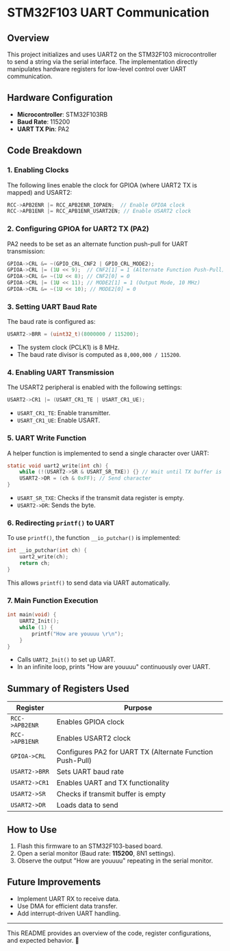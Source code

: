 # STM32F103 UART Communication

## Overview
This project initializes and uses UART2 on the STM32F103 microcontroller to send a string via the serial interface. The implementation directly manipulates hardware registers for low-level control over UART communication.

## Hardware Configuration
- **Microcontroller**: STM32F103RB
- **Baud Rate**: 115200
- **UART TX Pin**: PA2

## Code Breakdown

### 1. **Enabling Clocks**
The following lines enable the clock for GPIOA (where UART2 TX is mapped) and USART2:
```c
RCC->APB2ENR |= RCC_APB2ENR_IOPAEN;  // Enable GPIOA clock
RCC->APB1ENR |= RCC_APB1ENR_USART2EN; // Enable USART2 clock
```

### 2. **Configuring GPIOA for UART2 TX (PA2)**
PA2 needs to be set as an alternate function push-pull for UART transmission:
```c
GPIOA->CRL &= ~(GPIO_CRL_CNF2 | GPIO_CRL_MODE2);
GPIOA->CRL |= (1U << 9);  // CNF2[1] = 1 (Alternate Function Push-Pull)
GPIOA->CRL &= ~(1U << 8); // CNF2[0] = 0
GPIOA->CRL |= (1U << 11); // MODE2[1] = 1 (Output Mode, 10 MHz)
GPIOA->CRL &= ~(1U << 10); // MODE2[0] = 0
```

### 3. **Setting UART Baud Rate**
The baud rate is configured as:
```c
USART2->BRR = (uint32_t)(8000000 / 115200);
```
- The system clock (PCLK1) is 8 MHz.
- The baud rate divisor is computed as `8,000,000 / 115200`.

### 4. **Enabling UART Transmission**
The USART2 peripheral is enabled with the following settings:
```c
USART2->CR1 |= (USART_CR1_TE | USART_CR1_UE);
```
- `USART_CR1_TE`: Enable transmitter.
- `USART_CR1_UE`: Enable USART.

### 5. **UART Write Function**
A helper function is implemented to send a single character over UART:
```c
static void uart2_write(int ch) {
    while (!(USART2->SR & USART_SR_TXE)) {} // Wait until TX buffer is empty
    USART2->DR = (ch & 0xFF); // Send character
}
```
- `USART_SR_TXE`: Checks if the transmit data register is empty.
- `USART2->DR`: Sends the byte.

### 6. **Redirecting `printf()` to UART**
To use `printf()`, the function `__io_putchar()` is implemented:
```c
int __io_putchar(int ch) {
    uart2_write(ch);
    return ch;
}
```
This allows `printf()` to send data via UART automatically.

### 7. **Main Function Execution**
```c
int main(void) {
    UART2_Init();
    while (1) {
        printf("How are youuuu \r\n");
    }
}
```
- Calls `UART2_Init()` to set up UART.
- In an infinite loop, prints "How are youuuu" continuously over UART.

## Summary of Registers Used
| Register        | Purpose |
|----------------|---------|
| `RCC->APB2ENR` | Enables GPIOA clock |
| `RCC->APB1ENR` | Enables USART2 clock |
| `GPIOA->CRL`   | Configures PA2 for UART TX (Alternate Function Push-Pull) |
| `USART2->BRR`  | Sets UART baud rate |
| `USART2->CR1`  | Enables UART and TX functionality |
| `USART2->SR`   | Checks if transmit buffer is empty |
| `USART2->DR`   | Loads data to send |

## How to Use
1. Flash this firmware to an STM32F103-based board.
2. Open a serial monitor (Baud rate: **115200**, 8N1 settings).
3. Observe the output "How are youuuu" repeating in the serial monitor.

## Future Improvements
- Implement UART RX to receive data.
- Use DMA for efficient data transfer.
- Add interrupt-driven UART handling.

---
This README provides an overview of the code, register configurations, and expected behavior. 🚀

